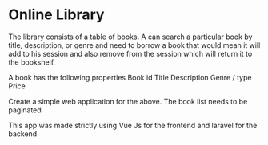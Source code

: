 # Online Library


The library consists of a table of books. 
A can search a particular book by title, description, or genre and need to borrow a book
that would mean it will add to his session and also remove from the session which will return it to the bookshelf.

A book has the following properties
Book id
Title
Description
Genre / type
Price


Create a simple web application for the above. The book list needs to be paginated

This app was made strictly using Vue Js for the frontend and laravel for the backend

